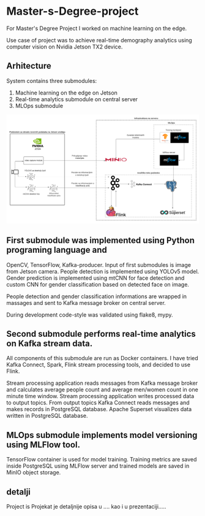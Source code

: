 # Master-s-Degree-project
For Master's Degree Project I worked on machine learning on the edge.


Use case of project was to achieve real-time demography analytics using computer vision on Nvidia Jetson TX2 device.

## Arhitecture 

System contains three submodules:
 1. Machine learning on the edge on Jetson
 2. Real-time analytics submodule on central server
 3. MLOps submodule

![alt text](https://github.com/DusanBucan/Master-s-Degree-project/blob/main/ML%40Edge%20using%20Jetson%20device.png)



## First submodule was implemented using Python programing language and

OpenCV, TensorFlow, Kafka-producer.
Input of first submodules is image from Jetson camera. 
People detection is implemented using YOLOv5 model.
Gender prediction is implemented using mtCNN for face detection and
custom CNN for gender classification based on detected face on image.

People detection and gender classification informations are wrapped in 
massages and sent to Kafka message broker on central server.

During development code-style was validated using flake8, mypy.



## Second submodule performs real-time analytics on Kafka stream data.

All components of this submodule are run as Docker containers.
I have tried Kafka Connect, Spark, Flink stream processing tools, and
decided to use Flink.

Stream processing application reads messages from Kafka message broker
and calculates average people count and average men/women
count in one minute time window. Stream processing application writes processed data to
output topics. From output topics Kafka Connect reads messages and makes 
records in PostgreSQL database. Apache Superset visualizes data written in PostgreSQL database.



## MLOps submodule implements model versioning using MLFlow tool.

TensorFlow container is used for model training.
Training metrics are saved inside PostgreSQL using MLFlow server and
trained models are saved in MinIO object storage.

## detalji

Project is 
Projekat je detaljnije opisa u .... kao i u prezentaciji.....


